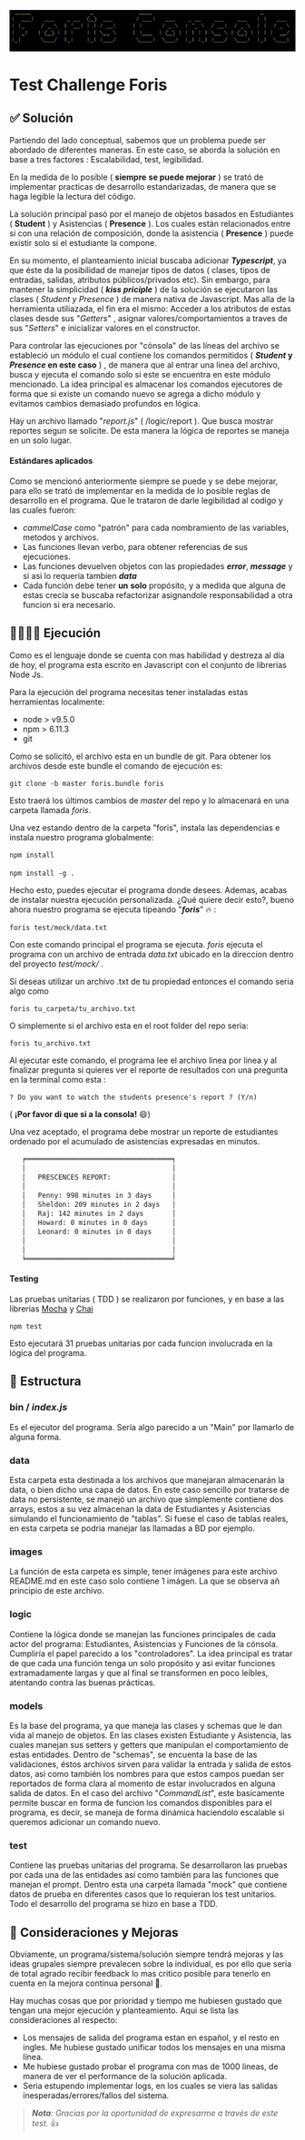 ![Image Console](./images/console.jpg)

# Test Challenge Foris
## ✅ Solución
Partiendo del lado conceptual, sabemos que un problema puede ser abordado de diferentes maneras. En este caso, se aborda la solución en base a tres factores : Escalabilidad, test, legibilidad.

En la medida de lo posible ( **siempre** **se puede mejorar** ) se trató de implementar practicas de desarrollo estandarizadas, de manera que se haga legible la lectura del código.

La solución principal pasó por el manejo de objetos basados en Estudiantes ( **Student** ) y Asistencias ( **Presence** ). Los cuales están relacionados entre si con una relación de composición, donde la asistencia ( **Presence** ) puede existir solo si el estudiante la compone.

En su momento, el planteamiento inicial buscaba adicionar ***Typescript***, ya que éste da la posibilidad de manejar tipos de datos (  clases, tipos de entradas, salidas, atributos públicos/privados etc). Sin embargo, para mantener la simplicidad ( ***kiss priciple*** ) de la solución se ejecutaron las clases ( *Student y Presence* ) de manera nativa de Javascript. Mas alla de la herramienta utiliazada, el fin era el mismo: Acceder a los atributos de estas clases desde sus "*Getters*" , asignar valores/comportamientos a traves de sus "*Setters*" e inicializar valores en el constructor.

Para controlar las ejecuciones por "cónsola" de las líneas del archivo se estableció un módulo el cual contiene los comandos permitidos ( ***Student* y *Presence* en este caso** ) , de manera que al entrar una linea del archivo, busca y ejecuta el comando solo si este se encuentra en este módulo mencionado. La idea principal es almacenar los comandos ejecutores de forma que si existe un comando nuevo se agrega a dicho módulo y evitamos cambios demasiado profundos en lógica.

Hay un archivo llamado "*report.js*" ( /logic/report ). Que busca mostrar reportes segun se solicite. De esta manera la lógica de reportes se maneja en un solo lugar.

#### Estándares aplicados
Como se mencionó anteriormente siempre se puede y se debe mejorar, para ello se trató de implementar en la medida de lo posible reglas de desarrollo en el programa. Que le trataron de darle legibilidad al codigo y las cuales fueron:

 - *cammelCase* como "patrón" para cada nombramiento de las variables, metodos y archivos.
 - Las funciones llevan verbo, para obtener referencias de sus ejecuciones.
 - Las funciones devuelven objetos con las propiedades ***error***, ***message*** y si asi lo requeria tambien ***data*** 
 - Cada función debe tener **un** **solo** propósito, y a medida que alguna de estas crecía se buscaba refactorizar asignandole responsabilidad a otra funcion si era necesario.
 
## 👩‍💻👨‍💻 Ejecución

Como es el lenguaje donde se cuenta con mas habilidad y destreza al día de hoy, el programa esta escrito en Javascript con el conjunto de librerias Node Js.

Para la ejecución del programa necesitas tener instaladas estas herramientas localmente:
 - node > v9.5.0
 - npm > 6.11.3
 - git

Como se solicitó, el archivo esta en un bundle de git. Para obtener los archivos desde este bundle el comando de ejecución es: 

    git clone -b master foris.bundle foris

Esto traerá los últimos cambios de *master* del repo y lo almacenará en una carpeta llamada *foris*.

Una vez estando dentro de la carpeta "foris", instala las dependencias e instala nuestro programa globalmente:

    npm install

    npm install -g .

Hecho esto, puedes ejecutar el programa donde desees. Ademas, acabas de instalar nuestra ejecución personalizada. ¿Qué quiere decir esto?, bueno ahora nuestro programa se ejecuta tipeando "***foris***" 🔥 :

    foris test/mock/data.txt

Con este comando principal el programa se ejecuta. *foris* ejecuta el programa con un archivo de entrada *data.txt* ubicado en la direccion dentro del proyecto *test/mock/* .

Si deseas utilizar un archivo .txt de tu propiedad entonces el comando seria algo como 

    foris tu_carpeta/tu_archivo.txt

O simplemente si el archivo esta en el root folder del repo seria:

    foris tu_archivo.txt
 
Al ejecutar este comando, el programa lee el archivo linea por linea y al finalizar pregunta si quieres ver el reporte de resultados con una pregunta en la terminal como esta : 

    ? Do you want to watch the students presence's report ? (Y/n) 

( **¡Por favor di que si a la consola!** 😄)
 
Una vez aceptado, el programa debe mostrar un reporte de estudiantes ordenado por el acumulado de asistencias expresadas en minutos.

```
   ╒════════════════════════════════════╕
   │                                    │
   │   PRESCENCES REPORT:               │
   │                                    │
   │   Penny: 998 minutes in 3 days     │
   │   Sheldon: 209 minutes in 2 days   │
   │   Raj: 142 minutes in 2 days       │ 
   │   Howard: 0 minutes in 0 days      │
   │   Leonard: 0 minutes in 0 days     │
   │                                    │
   │                                    │
   ╘════════════════════════════════════╛
``` 
#### Testing
Las pruebas unitarias ( TDD ) se realizaron por funciones, y en base a las librerias [Mocha](https://mochajs.org/) y [Chai](https://www.chaijs.com/)

    npm test 

Esto ejecutará 31 pruebas unitarias por cada funcion involucrada en la lógica del programa.

## 📁 Estructura

### bin / *index.js*
Es el ejecutor del programa. Sería algo parecido a un "Main" por llamarlo de alguna forma.

### data
Esta carpeta esta destinada a los archivos que manejaran almacenarán la data, o bien dicho una capa de datos. En este caso sencillo por tratarse de data no persistente, se manejó un archivo que simplemente contiene dos arrays, estos a su vez almacenan la data de Estudiantes y Asistencias simulando el funcionamiento de "tablas". Si fuese el caso de tablas reales, en esta carpeta se podria manejar las llamadas a BD por ejemplo.


### images
La función de esta carpeta es simple, tener imágenes para este archivo README.md en este caso solo contiene 1 imágen. La que se observa añ principio de este archivo.

### logic
Contiene la lógica donde se manejan las funciones principales de cada actor del programa: Estudiantes, Asistencias y Funciones de la cónsola. Cumpliría el papel parecido a los "controladores". La idea principal es tratar de que cada una función tenga un solo propósito y asi evitar funciones extramadamente largas y que al final se transformen en poco leíbles, atentando contra las buenas prácticas.

### models
Es la base del programa, ya que maneja las clases y schemas que le dan vida al manejo de objetos. En las clases existen Estudiante y Asistencia, las cuales manejan sus setters y getters que manipulan el comportamiento de estas entidades. Dentro de "schemas", se encuenta la base de las validaciones, éstos archivos sirven para validar la entrada y salida de estos datos, asi como también los nombres para que estos campos puedan ser reportados de forma clara al momento de estar involucrados en alguna salida de datos. En el caso del archivo "*CommandList*", este basicamente permite buscar en forma de funcion los comandos disponibles para el programa, es decir, se maneja de forma dinámica haciendolo escalable si queremos adicionar un comando nuevo.

### test
Contiene las pruebas unitarias del programa. Se desarrollaron las pruebas por cada una de las entidades así como también para las funciones que manejan el prompt. Dentro esta una carpeta llamada "mock" que contiene datos de prueba en diferentes casos que lo requieran los test unitarios. Todo el desarrollo del programa se hizo en base a TDD.

## 🤝 Consideraciones y Mejoras

Obviamente, un programa/sistema/solución siempre tendrá mejoras y las ideas grupales siempre prevalecen sobre la individual, es por ello que seria de total agrado recibir feedback lo mas critico posible para tenerlo en cuenta en la mejora continua personal 💪. 

Hay muchas cosas que por prioridad y tiempo me hubiesen gustado que tengan una mejor ejecución y planteamiento. Aqui se lista las consideraciones al respecto:

 - Los mensajes de salida del programa estan en español, y el resto en ingles. Me hubiese gustado unificar todos los mensajes en una misma línea.
 - Me hubiese gustado probar el programa con mas de 1000 lineas, de manera de ver el performance de la solución aplicada.
 - Seria estupendo implementar logs, en los cuales se viera las salidas inesperadas/errores/fallos del sistema.

> ***Nota**: Gracias por la oportunidad de expresarme a través de este test.* 👍

